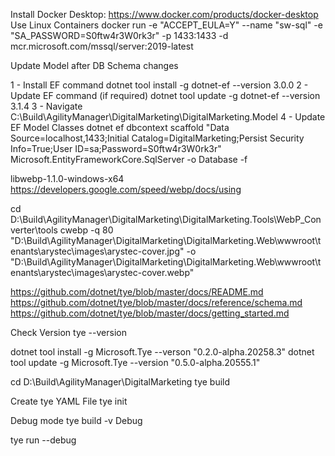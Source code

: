 Install Docker Desktop: https://www.docker.com/products/docker-desktop
Use Linux Containers
docker run -e "ACCEPT_EULA=Y" --name "sw-sql" -e "SA_PASSWORD=S0ftw4r3W0rk3r" -p 1433:1433 -d mcr.microsoft.com/mssql/server:2019-latest 


Update Model after DB Schema changes

1 - Install EF command
    dotnet tool install -g dotnet-ef --version 3.0.0
2 - Update EF command (if required)
    dotnet tool update -g dotnet-ef --version 3.1.4
3 - Navigate C:\Build\AgilityManager\DigitalMarketing\DigitalMarketing.Model
4 - Update EF Model Classes
    dotnet ef dbcontext scaffold "Data Source=localhost,1433;Initial Catalog=DigitalMarketing;Persist Security Info=True;User ID=sa;Password=S0ftw4r3W0rk3r" Microsoft.EntityFrameworkCore.SqlServer -o Database -f
	
	
libwebp-1.1.0-windows-x64
https://developers.google.com/speed/webp/docs/using

cd D:\Build\AgilityManager\DigitalMarketing\DigitalMarketing.Tools\WebP_Converter\tools
cwebp -q 80 "D:\Build\AgilityManager\DigitalMarketing\DigitalMarketing.Web\wwwroot\tenants\arystec\images\arystec-cover.jpg" -o "D:\Build\AgilityManager\DigitalMarketing\DigitalMarketing.Web\wwwroot\tenants\arystec\images\arystec-cover.webp"

https://github.com/dotnet/tye/blob/master/docs/README.md
https://github.com/dotnet/tye/blob/master/docs/reference/schema.md
https://github.com/dotnet/tye/blob/master/docs/getting_started.md

Check Version
tye --version

dotnet tool install -g Microsoft.Tye --verson "0.2.0-alpha.20258.3"
dotnet tool update -g Microsoft.Tye --version "0.5.0-alpha.20555.1"


cd D:\Build\AgilityManager\DigitalMarketing
tye build

Create tye YAML File
tye init

Debug mode
tye build -v Debug


tye run --debug